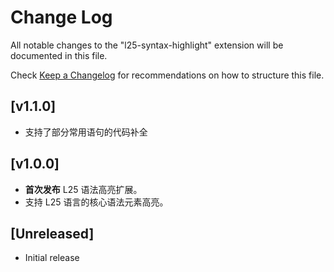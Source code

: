 # Change Log

All notable changes to the "l25-syntax-highlight" extension will be documented in this file.

Check [Keep a Changelog](http://keepachangelog.com/) for recommendations on how to structure this file.

## [v1.1.0]
* 支持了部分常用语句的代码补全

## [v1.0.0]
* **首次发布** L25 语法高亮扩展。
* 支持 L25 语言的核心语法元素高亮。

## [Unreleased]

- Initial release